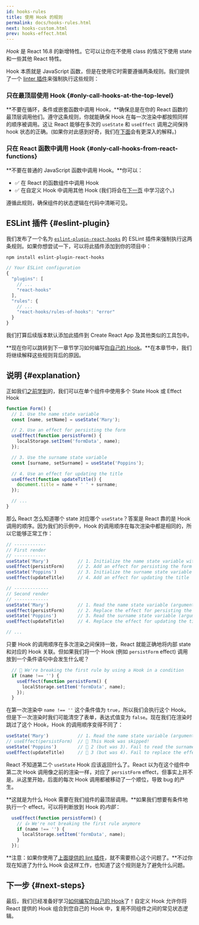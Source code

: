 ```yaml
---
id: hooks-rules
title: 使用 Hook 的规则
permalink: docs/hooks-rules.html
next: hooks-custom.html
prev: hooks-effect.html
---
```


*Hook* 是 React 16.8 的新增特性。它可以让你在不使用 class 的情况下使用 state 和一些其他 React 特性。

Hook 本质就是 JavaScript 函数，但是在使用它时需要遵循两条规则。我们提供了一个 [linter 插件](https://www.npmjs.com/package/eslint-plugin-react-hooks)来强制执行这些规则：

### 只在最顶层使用 Hook {#only-call-hooks-at-the-top-level}

**不要在循环，条件或嵌套函数中调用 Hook，**确保总是在你的 React 函数的最顶层调用他们。遵守这条规则，你就能确保 Hook 在每一次渲染中都按照同样的顺序被调用。这让 React 能够在多次的 `useState` 和 `useEffect` 调用之间保持 hook 状态的正确。(如果你对此感到好奇，我们在[下面](#explanation)会有更深入的解释。)

### 只在 React 函数中调用 Hook {#only-call-hooks-from-react-functions}

**不要在普通的 JavaScript 函数中调用 Hook。**你可以：

* ✅ 在 React 的函数组件中调用 Hook
* ✅ 在自定义 Hook 中调用其他 Hook (我们将会在[下一页](/docs/hooks-custom.html) 中学习这个。)

遵循此规则，确保组件的状态逻辑在代码中清晰可见。

## ESLint 插件 {#eslint-plugin}

我们发布了一个名为 [`eslint-plugin-react-hooks`](https://www.npmjs.com/package/eslint-plugin-react-hooks) 的 ESLint 插件来强制执行这两条规则。如果你想尝试一下，可以将此插件添加到你的项目中：

```bash
npm install eslint-plugin-react-hooks
```

```js
// Your ESLint configuration
{
  "plugins": [
    // ...
    "react-hooks"
  ],
  "rules": {
    // ...
    "react-hooks/rules-of-hooks": "error"
  }
}
```

我们打算后续版本默认添加此插件到 Create React App 及其他类似的工具包中。

**现在你可以跳转到下一章节学习如何编写[你自己的 Hook](/docs/hooks-custom.html)。**在本章节中，我们将继续解释这些规则背后的原因。

## 说明 {#explanation}

正如我们[之前学到](/docs/hooks-state.html#tip-using-multiple-state-variables)的，我们可以在单个组件中使用多个 State Hook 或 Effect Hook

```js
function Form() {
  // 1. Use the name state variable
  const [name, setName] = useState('Mary');

  // 2. Use an effect for persisting the form
  useEffect(function persistForm() {
    localStorage.setItem('formData', name);
  });

  // 3. Use the surname state variable
  const [surname, setSurname] = useState('Poppins');

  // 4. Use an effect for updating the title
  useEffect(function updateTitle() {
    document.title = name + ' ' + surname;
  });

  // ...
}
```

那么 React 怎么知道哪个 state 对应哪个 `useState`？答案是 React 靠的是 Hook 调用的顺序。因为我们的示例中，Hook 的调用顺序在每次渲染中都是相同的，所以它能够正常工作：

```js
// ------------
// First render
// ------------
useState('Mary')           // 1. Initialize the name state variable with 'Mary'
useEffect(persistForm)     // 2. Add an effect for persisting the form
useState('Poppins')        // 3. Initialize the surname state variable with 'Poppins'
useEffect(updateTitle)     // 4. Add an effect for updating the title

// -------------
// Second render
// -------------
useState('Mary')           // 1. Read the name state variable (argument is ignored)
useEffect(persistForm)     // 2. Replace the effect for persisting the form
useState('Poppins')        // 3. Read the surname state variable (argument is ignored)
useEffect(updateTitle)     // 4. Replace the effect for updating the title

// ...
```

只要 Hook 的调用顺序在多次渲染之间保持一致，React 就能正确地将内部 state 和对应的 Hook 关联。但如果我们将一个 Hook (例如 `persistForm` effect) 调用放到一个条件语句中会发生什么呢？

```js
  // 🔴 We're breaking the first rule by using a Hook in a condition
  if (name !== '') {
    useEffect(function persistForm() {
      localStorage.setItem('formData', name);
    });
  }
```

在第一次渲染中 `name !== ''` 这个条件值为 `true`，所以我们会执行这个 Hook。但是下一次渲染时我们可能清空了表单，表达式值变为 `false`。现在我们在渲染时跳过了这个 Hook，Hook 的调用顺序变得不同了：

```js
useState('Mary')           // 1. Read the name state variable (argument is ignored)
// useEffect(persistForm)  // 🔴 This Hook was skipped!
useState('Poppins')        // 🔴 2 (but was 3). Fail to read the surname state variable
useEffect(updateTitle)     // 🔴 3 (but was 4). Fail to replace the effect
```

React 不知道第二个 `useState` Hook 应该返回什么了。React 以为在这个组件中第二次 Hook 调用像之前的渲染一样，对应了 `persistForm` effect，但事实上并不是。从这里开始，后面的每次 Hook 调用都被移动了一个顺位，导致 bug 的产生。

**这就是为什么 Hook 需要在我们组件的最顶层调用。**如果我们想要有条件地执行一个 effect，可以将判断放到 Hook 的*内部*：

```js
  useEffect(function persistForm() {
    // 👍 We're not breaking the first rule anymore
    if (name !== '') {
      localStorage.setItem('formData', name);
    }
  });
```

**注意：如果你使用了[上面提供的 lint 插件](https://www.npmjs.com/package/eslint-plugin-react-hooks)，就不需要担心这个问题了。**不过你现在知道了为什么 Hook 会这样工作，也知道了这个规则是为了避免什么问题。

## 下一步 {#next-steps}

最后，我们已经准备好学习[如何编写你自己的 Hook](/docs/hooks-custom.html)了！自定义 Hook 允许你将 React 提供的 Hook 组合到您自己的 Hook 中，复用不同组件之间的常见状态逻辑。
